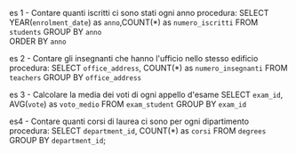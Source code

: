 es 1 - Contare quanti iscritti ci sono stati ogni anno
procedura:
SELECT YEAR(`enrolment_date`) as `anno`,COUNT(*) as `numero_iscritti`
FROM `students`
GROUP BY `anno`  
ORDER BY `anno`

es 2 - Contare gli insegnanti che hanno l'ufficio nello stesso edificio
procedura:
SELECT `office_address`, COUNT(*) as `numero_insegnanti`
FROM `teachers`
GROUP BY `office_address`

es 3 - Calcolare la media dei voti di ogni appello d'esame
SELECT `exam_id`, AVG(`vote`) as `voto_medio`
FROM `exam_student`
GROUP BY `exam_id`

es4 - Contare quanti corsi di laurea ci sono per ogni dipartimento
procedura:
SELECT `department_id`, COUNT(*) as `corsi`
FROM `degrees`
GROUP BY `department_id`;